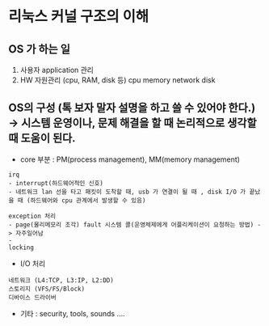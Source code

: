 # 리눅스 커널 구조의 이해


## OS 가 하는 일

1. 사용자 application 관리
2. HW 자원관리 (cpu, RAM, disk 등) cpu  memory network disk

## OS의 구성 (톡 보자 말자 설명을 하고 쓸 수 있어야 한다.) → 시스템 운영이나, 문제 해결을 할 때 논리적으로 생각할 때 도움이 된다.

- core 부분 : PM(process management), MM(memory management)

```
irq
- interrupt(하드웨어적인 신호)
- 네트워크 lan 선을 타고 패킷이 도착할 때, usb 가 연결이 될 때 , disk I/O 가 끝났을 때 (하드웨어와 cpu 관계에서 발생할 수 있음)

exception 처리
- page(물리메모리 조각) fault 시스템 콜(운영체제에게 어플리케이션이 요청하는 방법) -> 자주일어남
- 
locking
```

- I/O 처리

```
네트워크 (L4:TCP, L3:IP, L2:DD)
스토리지 (VFS/FS/Block)
디바이스 드라이버
```

- 기타 : security, tools, sounds ….